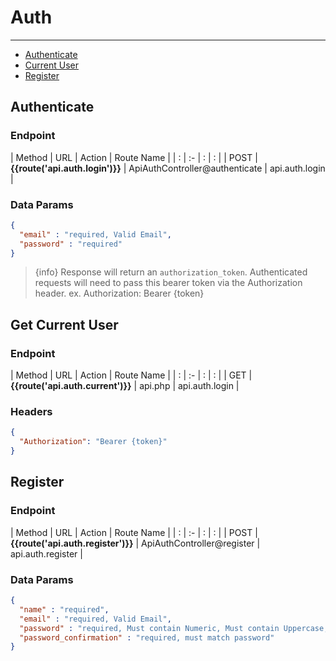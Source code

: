 # Auth

---
- [Authenticate](#authenticate)
- [Current User](#current)
- [Register](#register)


<a name="authenticate"></a>
## Authenticate

### Endpoint

| Method | URL   | Action | Route Name |
| : |   :-   |  :  | : |
| POST | **{{route('api.auth.login')}}** | ApiAuthController@authenticate | api.auth.login |

### Data Params

```json
{
  "email" : "required, Valid Email",
  "password" : "required"
}
```

> {info} Response will return an `authorization_token`. Authenticated requests will need to pass this bearer token via the Authorization header. ex. Authorization: Bearer {token}


<a name="current"></a>
## Get Current User

### Endpoint

| Method | URL   | Action | Route Name |
| : |   :-   |  :  | : |
| GET | **{{route('api.auth.current')}}** | api.php | api.auth.login |

### Headers

```json
{
  "Authorization": "Bearer {token}"
}
```

<a name="register"></a>
## Register

### Endpoint

| Method | URL   | Action | Route Name |
| : |   :-   |  :  | : |
| POST | **{{route('api.auth.register')}}** | ApiAuthController@register | api.auth.register |

### Data Params

```json
{
  "name" : "required",
  "email" : "required, Valid Email",
  "password" : "required, Must contain Numeric, Must contain Uppercase, Min Length: 8",
  "password_confirmation" : "required, must match password"
}
```
